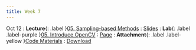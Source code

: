```yaml
---
title: Week 7
---
```


Oct 12
: **Lecture**{: .label }[05. Sampling-based Methods](#)
  : [Slides](https://rpai-lab.github.io/EE211/assets/slides/lecture/EE211-24Fall-Lecture5.pdf)
: **Lab**{: .label .label-purple }[05. Introduce OpenCV](#) 
  : [Page](https://rpai-lab.github.io/EE211/assets/lab/week7/week7-page)
: **Attachment**{: .label .label-yellow }[Code Materials](#)
  : [Download](https://raw.githubusercontent.com/RPAI-Lab/EE212/refs/heads/24fall/assets/lab/week7/ee211-lab-week7-code-materials.zip)
